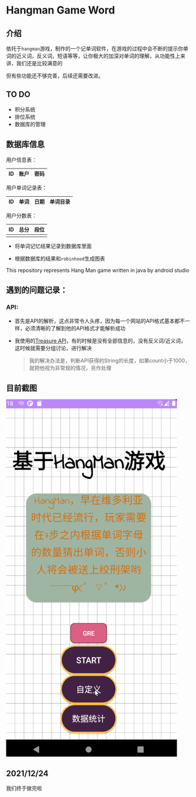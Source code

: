 # Hangman Game Word

## 介绍
依托于`hangman`游戏，制作的一个记单词软件，在游戏的过程中会不断的提示你单词的近义词，反义词，短语等等，让你极大的加深对单词的理解，从功能性上来讲，我们还是比较满意的

但有些功能还不够完善，后续还需要改进。
## TO DO
* 积分系统
* 排位系统
* 数据库的管理


## 数据库信息

用户信息表：

| ID   | 账户 | 密码 |
| :--- | ---- | ---- |

用户单词记录表：

| ID   | 单词 | 日期 | 单词目录|
| ---- | ---- | ---- |----|

用户分数表：

| ID   | 总分 | 段位 |
| ---- | ---- | ---- |
|      |      |      |


* 将单词记忆结果记录到数据库里面

* 根据数据库的结果和`robinhood`生成图表

  

This repository represents Hang Man game written in java by android studio



## 遇到的问题记录：

### API:

* 首先是API的解析，这点非常令人头疼，因为每一个网站的API格式基本都不一样，必须清晰的了解到他的API格式才能解析成功

* 我使用的[Treasure API](https://www.dictionaryapi.com/products/index)，有的时候是没有全部信息的，没有反义词/近义词，这时候就需要分组讨论，进行解决

  > 我的解决办法是，判断API获得的String的长度，如果count小于1000，就把他视为非常规的情况，另作处理





## 目前截图
<img src="./hangman.gif">

## 2021/12/24
我们终于做完啦